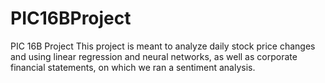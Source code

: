 # PIC16BProject
PIC 16B Project
This project is meant to analyze daily stock price changes and using linear regression and neural networks, as well as corporate financial statements, on which we ran a sentiment analysis.

